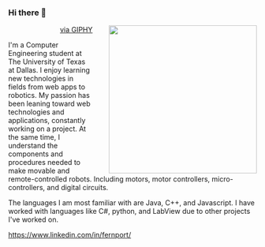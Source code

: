 ### Hi there 👋

<img src="https://media1.giphy.com/media/2xu5zpSV3oqKcCSZ49/giphy.gif?cid=790b7611610ebe80d1fa1d1f5d5a4e9abc2c8522d631b570&rid=giphy.gif&ct=g" height="300px" align="right" style="padding-left:30px"></img>
<p align="right"><a href="https://giphy.com/gifs/art-pixel-8bit-2xu5zpSV3oqKcCSZ49">via GIPHY</a></p>

I'm a Computer Engineering student at The University of Texas at Dallas. I enjoy learning new technologies in fields from web apps to robotics. My passion has been leaning toward web technologies and applications, constantly working on a project. At the same time, I understand the components and procedures needed to make movable and remote-controlled robots. Including motors, motor controllers, micro-controllers, and digital circuits.

The languages I am most familiar with are Java, C++, and Javascript. I have worked with languages like C#, python, and LabView due to other projects I've worked on.

https://www.linkedin.com/in/fernport/


<!-- You can find more links here
https://linktr.ee/Fernando4242 -->
